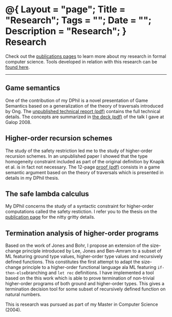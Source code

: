 @{
  Layout = "page";
  Title = "Research";
  Tags = "";
  Date = "";
  Description = "Research";
}
Research
========

Check out the [publications pages](publications.html) to learn more
about my research in formal computer science. Tools developed in
relation with this research can be [found here](tools.html).  

------------------------------------------------------------------------

Game semantics
--------------

One of the contribution of my DPhil is a novel presentation of Game
Semantics based on a generalization of the theory of traversals
introduced by Ong. The [unpublished technical report 
(pdf)](APAL-localbeta.pdf) contains the full technical details. The
concepts are summarized in [the deck (pdf)](galop08-slides.pdf) of the
talk I gave at Galop 2008.

Higher-order recursion schemes
------------------------------

The study of the safety restriction led me to the study of higher-order
recursion schemes. In an unpublished paper I showed that the type
homogeneity constraint included as part of the original definition by
Knapik et al. is in fact not necessary. The 12-page [proof
(pdf)](safecpda.pdf) consists in a game semantic argument based on the
theory of traversals which is presented in details in my DPhil thesis.

The safe lambda calculus
------------------------

My DPhil concerns the study of a syntactic constraint for higher-order
computations called the safety restiction. I refer you to the thesis on
the [publication
page](http://william.famille-blum.org/research/publications.html) for
the nitty gritty details.

Termination analysis of higher-order programs
---------------------------------------------

Based on the work of Jones and Bohr, I propose an extension of the
size-change principle introduced by Lee, Jones and Ben-Amram to a subset
of ML featuring ground type values, higher-order type values and
recursively defined functions. This constitutes the first attempt to
adapt the size-change principle to a higher-order functional language
ala ML featuring `if-then-else`branching and
`let rec` definitions. I have implemented a
tool based on the this work which is able to prove termination of
non-trivial higher-order programs of both ground and higher-order types.
This gives a termination decision tool for some subset of recursively
defined function on natural numbers.

 This is research was pursued as part of my Master in Computer Science
(2004).

